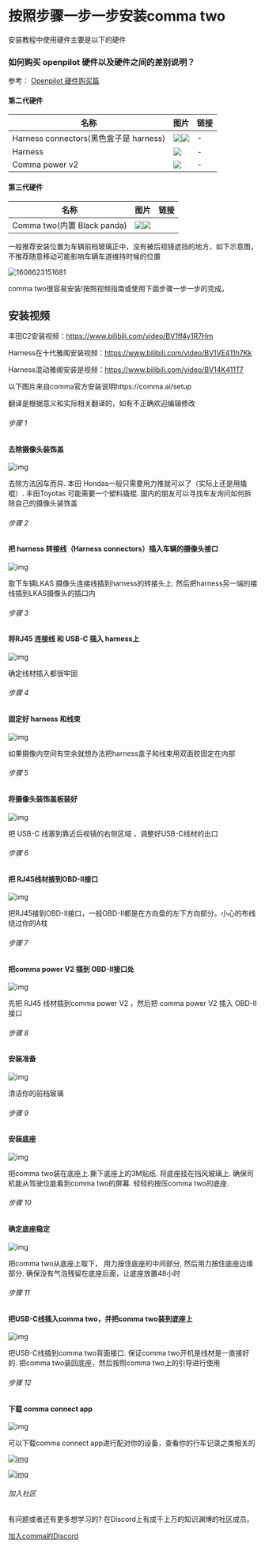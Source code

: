 

# 按照步骤一步一步安装comma two



安装教程中使用硬件主要是以下的硬件

### 如何购买 openpilot 硬件以及硬件之间的差别说明？

参考： [Openpilot 硬件购买篇](/cn/how_to_buy_openpilot.html)

#### 第二代硬件

名称|图片|链接
-|-|-
Harness connectors(黑色盒子是 harness)|<img src="/files/harness_connectors_with_harness.png" class="max-h-100"><img src="/files/harness_connectors.png" class="max-h-100">|-
Harness|<img src="/files/harness1.jpeg" class="max-h-100">|-
Comma power v2|<img src="/files/comma_power_v2.png" class="max-h-100">|-

#### 第三代硬件

名称|图片|链接
-|-|-
Comma two(内置 Black panda)|<img src="/files/comma_2_1.jpg" class="max-h-100"><img src="/files/comma_2_2.jpg" class="max-h-100">



一般推荐安装位置为车辆前档玻璃正中，没有被后视镜遮挡的地方，如下示意图，不推荐随意移动可能影响车辆车道维持时候的位置

![1608623151681](../files/Getting_started_with_your_comma_two/1608623151681.png)

comma two很容易安装!按照视频指南或使用下面步骤一步一步的完成。

## 安装视频
丰田C2安装视频：https://www.bilibili.com/video/BV1ff4y1R7Hm

Harness在十代雅阁安装视频：https://www.bilibili.com/video/BV1VE411h7Kk

Harness混动雅阁安装是视频：https://www.bilibili.com/video/BV14K411T7



以下图片来自comma官方安装说明https://comma.ai/setup

翻译是根据意义和实际相关翻译的，如有不正确欢迎编辑修改

###### 步骤 1

#### 去除摄像头装饰盖

![img](../files/Getting_started_with_your_comma_two/two-setup-step-01.jpg)

去除方法因车而异. 本田 Hondas一般只需要用力推就可以了（实际上还是用撬棍）. 丰田Toyotas 可能需要一个塑料撬棍. 国内的朋友可以寻找车友询问如何拆除自己的摄像头装饰盖

###### 步骤 2

#### 把 harness 转接线（Harness connectors）插入车辆的摄像头接口

![img](../files/Getting_started_with_your_comma_two/two-setup-step-02.jpg)

取下车辆LKAS 摄像头连接线插到harness的转接头上. 然后把harness另一端的接线插到LKAS摄像头的插口内

###### 步骤 3

####  将RJ45 连接线 和 USB-C 插入 harness上

![img](../files/Getting_started_with_your_comma_two/two-setup-step-03.jpg)

确定线材插入都很牢固



###### 步骤 4

#### 固定好 harness 和线束

![img](../files/Getting_started_with_your_comma_two/two-setup-step-04.jpg)

如果摄像内空间有空余就想办法把harness盒子和线束用双面胶固定在内部

###### 步骤 5

#### 将摄像头装饰盖板装好

![img](../files/Getting_started_with_your_comma_two/two-setup-step-05.jpg)

把 USB-C 线塞到靠近后视镜的右侧区域 ，调整好USB-C线材的出口

###### 步骤 6

#### 把 RJ45线材接到OBD-II接口

![img](../files/Getting_started_with_your_comma_two/two-setup-step-06.jpg)

把RJ45接到OBD-II接口，一般OBD-II都是在方向盘的左下方向部分。小心的布线绕过你的A柱

###### 步骤 7

#### 把comma power V2 插到 OBD-II接口处

![img](../files/Getting_started_with_your_comma_two/two-setup-step-07.jpg)

先把 RJ45 线材插到comma power V2 ，然后把 comma power V2 插入 OBD-II 接口

###### 步骤 8

#### 安装准备

![img](../files/Getting_started_with_your_comma_two/two-setup-step-08.jpg)

清洁你的前档玻璃

###### 步骤 9

#### 安装底座

![img](../files/Getting_started_with_your_comma_two/two-setup-step-09.jpg)

把comma two装在底座上.撕下底座上的3M贴纸. 将底座挂在挡风玻璃上. 确保司机能从驾驶位能看到comma two的屏幕. 轻轻的按压comma two的底座.

###### 步骤 10

#### 确定底座稳定

![img](../files/Getting_started_with_your_comma_two/two-setup-step-10.jpg)

把comma two从底座上取下， 用力按住底座的中间部分, 然后用力按住底座边缘部分. 确保没有气泡残留在底座后面，让底座放置48小时 

###### 步骤 11

#### 把USB-C线插入comma two，并把comma two装到底座上

![img](../files/Getting_started_with_your_comma_two/two-setup-step-11.jpg)

把USB-C线插到comma two背面接口. 保证comma two开机是线材是一直接好的. 把comma two装回底座，然后按照comma two上的引导进行使用

###### 步骤 12

#### 下载 comma connect app

![img](../files/Getting_started_with_your_comma_two/two-setup-step-12.jpg)

可以下载comma connect app进行配对你的设备，查看你的行车记录之类相关的

[![img](../files/Getting_started_with_your_comma_two/appstore.svg)](https://apps.apple.com/us/app/comma-connect/id1456551889)

[![img](../files/Getting_started_with_your_comma_two/playstore.png)](https://play.google.com/store/apps/details?id=ai.comma.connect&hl=en_US)

###### 加入社区

有问题或者还有更多想学习的? 在Discord上有成千上万的知识渊博的社区成员。

[加入comma的Discord](https://discord.comma.ai/)

